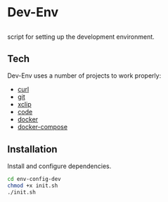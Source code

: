 # Dev-Env

## 

script for setting up the development environment.

## Tech

Dev-Env uses a number of  projects to work properly:

- [curl](https://curl.se/)
- [git](https://git-scm.com/)
- [xclip](https://github.com/astrand/xclip)
- [code](https://code.visualstudio.com/)
- [docker](https://www.docker.com/)
- [docker-compose](https://docs.docker.com/compose/)


## Installation

Install and configure dependencies.

```sh
cd env-config-dev
chmod +x init.sh
./init.sh
```
